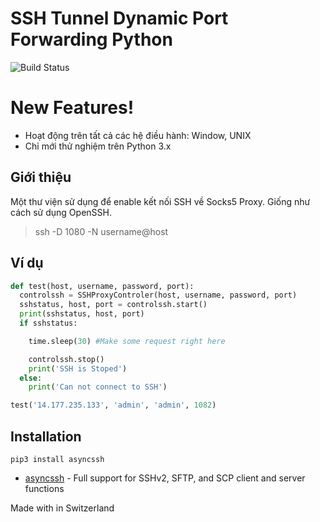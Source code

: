 # SSH Tunnel Dynamic Port Forwarding Python

![Build Status](https://travis-ci.org/joemccann/dillinger.svg?branch=master)

# New Features!
  - Hoạt động trên tất cả các hệ điều hành: Window, UNIX
  - Chỉ mới thử nghiệm trên Python 3.x

## Giới thiệu

Một thư viện sử dụng để enable kết nối SSH về Socks5 Proxy.
Giống như cách sử dụng OpenSSH.
>ssh -D 1080 -N username@host

## Ví dụ
```python
def test(host, username, password, port):
  controlssh = SSHProxyControler(host, username, password, port)
  sshstatus, host, port = controlssh.start()
  print(sshstatus, host, port)
  if sshstatus:

    time.sleep(30) #Make some request right here

    controlssh.stop()
    print('SSH is Stoped')
  else:
    print('Can not connect to SSH')

test('14.177.235.133', 'admin', 'admin', 1082)

```

## Installation
```
pip3 install asyncssh
```
* [asyncssh] - Full support for SSHv2, SFTP, and SCP client and server functions

<link rel="stylesheet" type="text/css" href="//code.ionicframework.com/ionicons/2.0.1/css/ionicons.min.css" />
Made with <i class="icon ion-heart"></i> in Switzerland

[//]: # (These are reference links used in the body of this note and get stripped out when the markdown processor does its job. There is no need to format nicely because it shouldn't be seen.)

    
   [asyncssh]: <https://pypi.org/project/asyncssh/>


